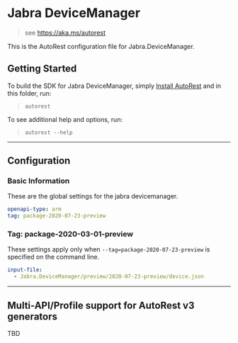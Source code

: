 # Jabra DeviceManager

> see https://aka.ms/autorest

This is the AutoRest configuration file for Jabra.DeviceManager.



## Getting Started
To build the SDK for Jabra DeviceManager, simply [Install AutoRest](https://aka.ms/autorest/install) and in this folder, run:

> `autorest`

To see additional help and options, run:

> `autorest --help`

---

## Configuration

### Basic Information

These are the global settings for the jabra devicemanager.

```yaml
openapi-type: arm
tag: package-2020-07-23-preview
```

### Tag: package-2020-03-01-preview

These settings apply only when `--tag=package-2020-07-23-preview` is specified on the command line.

```yaml $(tag) == 'package-2020-07-23-preview'
input-file:
  - Jabra.DeviceManager/preview/2020-07-23-preview/device.json
```

---

## Multi-API/Profile support for AutoRest v3 generators 

TBD